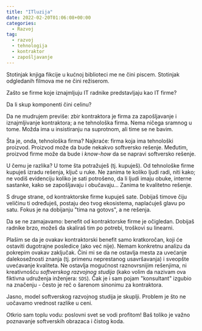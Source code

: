 ```yaml
---
title: "ITluzija"
date: 2022-02-20T01:06:08+00:00
categories:
  - Razvoj
tag:
  - razvoj
  - tehnologija
  - kontraktor
  - zapošljavanje
---
```


Stotinjak knjiga fikcije u kućnoj biblioteci me ne čini piscem. Stotinjak odgledanih filmova me ne čini režiserom.

Zašto se firme koje iznajmljuju IT radnike predstavljaju kao IT firme?

<!--more-->

Da li skup komponenti čini celinu?

Da ne mudrujem previše: zbir kontraktora je firma za zapošljavanje i iznajmljivanje kontraktora; a ne tehnološka firma. Nema ničega sramnog u tome. Možda ima u insistiranju na suprotnom, ali time se ne bavim.

Šta je, onda, tehnološka firma? Najkraće: firma koja ima tehnološki proizvod. Proizvod može da bude nekakvo softversko rešenje. Međutim, proizvod firme može da bude i _know-how_ da se napravi softversko rešenje.

U čemu je razlika? U tome šta potražuješ (tj. kupuješ). Od tehnološke firme kupuješ izradu rešenja, ključ u ruke. Ne zanima te koliko ljudi radi, niti kako; ne vodiš evidenciju koliko je sati potrošeno, da li ljudi imaju obuke, interne sastanke, kako se zapošljavaju i obučavaju... Zanima te kvalitetno rešenje.

S druge strane, od kontraktorske firme kupuješ sate. Dobijaš timove čiju veličinu ti određuješ, postaju deo tvog ekosistema, naplaćuješ glavu po satu. Fokus je na dobijanju "tima na gotovs", a ne rešenja.

Da se ne zamajavamo: benefit od kontraktorske firme je očigledan. Dobijaš radnike brzo, možeš da skaliraš tim po potrebi, troškovi su linearni.

Plašim se da je ovakav kontraktorski benefit samo kratkoročan, koji će ostaviti dugotrajne posledice (ako već nije). Nemam konkretnu analizu da pokrepim ovakav zaključak. Čini mi se da ne ostavlja mesta za uvećanje dalekosežnosti znanja (tj. primenu neprestanog usavršavanja) i sveopšte uvećavanje kvaliteta. Ne ostavlja mogućnost raznovrsnijim rešenjima, ni kreativnošću _softverskog razvojnog studija_ (kako volim da nazivam ova fiktivna udruženja inženjera: `SDS`). Čak je i sam pojam "konsultant" izgubio na značenju - često je reč o šarenom sinonimu za kontraktora.

Jasno, model softverskog razvojnog studija je skuplji. Problem je što ne uočavamo vrednost razlike u ceni.

Otkrio sam toplu vodu: poslovni svet se vodi profitom! Baš toliko je važno poznavanje softverskih obrazaca i čistog koda.
